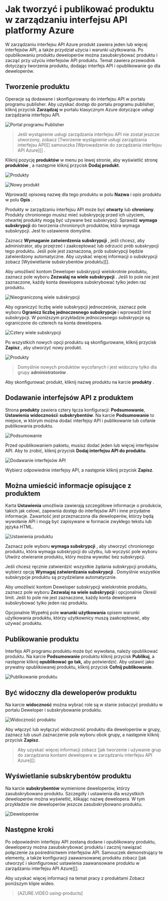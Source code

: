 <properties 
    pageTitle="Jak można tworzyć i publikować produktu w zarządzaniu interfejsu API platformy Azure" 
    description="Dowiedz się, jak tworzyć i publikować produkty w zarządzaniu interfejsu API Azure." 
    services="api-management" 
    documentationCenter="" 
    authors="steved0x" 
    manager="erikre" 
    editor=""/>

<tags 
    ms.service="api-management" 
    ms.workload="mobile" 
    ms.tgt_pltfrm="na" 
    ms.devlang="na" 
    ms.topic="article" 
    ms.date="10/25/2016" 
    ms.author="sdanie"/>

# <a name="how-to-create-and-publish-a-product-in-azure-api-management"></a>Jak tworzyć i publikować produktu w zarządzaniu interfejsu API platformy Azure

W zarządzaniu interfejsu API Azure produkt zawiera jeden lub więcej interfejsów API, a także przydział użycia i warunki użytkowania. Po opublikowaniu produktu deweloperów można zasubskrybować produktu i zacząć przy użyciu interfejsów API produktu. Temat zawiera przewodnik dotyczący tworzenia produktu, dodając interfejs API i opublikowanie go dla deweloperów.

## <a name="create-product"> </a>Tworzenie produktu

Operacje są dodawane i skonfigurowany do interfejsu API w portalu programu publisher. Aby uzyskać dostęp do portalu programu publisher, kliknij przycisk **Zarządzaj** w portalu klasycznym Azure dotyczące usługi zarządzania interfejsu API.

![Portal programu Publisher][api-management-management-console]

>Jeśli wystąpienie usługi zarządzania interfejsu API nie został jeszcze utworzony, zobacz [Tworzenie wystąpienie usługi zarządzania interfejsu API][] samouczka [Wprowadzenie do zarządzania interfejsu API Azure][] .

Kliknij pozycję **produktów** w menu po lewej stronie, aby wyświetlić stronę **produktów** , a następnie kliknij przycisk **Dodaj produkt**.

![Produkty][api-management-products]

![Nowy produkt][api-management-add-new-product]

Wprowadź opisową nazwę dla tego produktu w polu **Nazwa** i opis produktu w polu **Opis** .

Produkty w zarządzaniu interfejsu API może być **otwarty** lub **chroniony**. Produkty chronionego musisz mieć subskrypcję przed ich użyciem, otwartej produkty mogą być używane bez subskrypcji. Sprawdź **wymaga subskrypcji** do tworzenia chronionych produktów, która wymaga subskrypcji. Jest to ustawienie domyślne.

Zaznacz **Wymaganie zatwierdzenia subskrypcji** , jeśli chcesz, aby administrator, aby przejrzeć i zaakceptować lub odrzucić prób subskrypcji tego produktu. Jeśli pole jest zaznaczona, prób subskrypcji będzie zatwierdzony automatyczne. Aby uzyskać więcej informacji o subskrypcji zobacz [Wyświetlanie subskrybentów produktu][].

Aby umożliwić kontom Deweloper subskrypcji wielokrotnie produktu, zaznacz pole wyboru **Zezwalaj na wiele subskrypcji** . Jeśli to pole nie jest zaznaczone, każdy konta dewelopera subskrybować tylko jeden raz produktu.

![Nieograniczoną wiele subskrypcji][api-management-unlimited-multiple-subscriptions]

Aby ograniczyć liczbę wiele subskrypcji jednocześnie, zaznacz pole wyboru **Ogranicz liczbę jednoczesnego subskrypcje** i wprowadź limit subskrypcji. W poniższym przykładzie jednoczesnego subskrypcje są ograniczone do czterech na konta dewelopera.

![Cztery wiele subskrypcji][api-management-four-multiple-subscriptions]

Po wszystkich nowych opcji produktu są skonfigurowane, kliknij przycisk **Zapisz** , aby utworzyć nowy produkt.

![Produkty][api-management-products-page]

>Domyślnie nowych produktów wycofanych i jest widoczny tylko dla grupy **administratorów** .

Aby skonfigurować produkt, kliknij nazwę produktu na karcie **produkty** .

## <a name="add-apis"> </a>Dodawanie interfejsów API z produktem

Strona **produkty** zawiera cztery łącza konfiguracji: **Podsumowanie**, **Ustawienia** **widoczności**i **subskrybentów**. Na karcie **Podsumowanie** to miejsce, w którym można dodać interfejsy API i publikowanie lub cofanie publikowania produktu.

![Podsumowanie][api-management-new-product-summary]

Przed opublikowaniem pakietu, musisz dodać jeden lub więcej interfejsów API. Aby to zrobić, kliknij przycisk **Dodaj interfejsu API do produktu**.

![Dodawanie interfejsów API][api-management-add-apis-to-product]

Wybierz odpowiednie interfejsy API, a następnie kliknij przycisk **Zapisz**.

## <a name="add-description"> </a>Można umieścić informacje opisujące z produktem

Karta **Ustawienia** umożliwia zawierają szczegółowe informacje o produkcie, takich jak celowi, zapewnia dostęp do interfejsów API i inne przydatne informacje. Zawartość jest przeznaczona dla deweloperów, którzy będą wywołanie API i mogą być zapisywane w formacie zwykłego tekstu lub języka HTML.

![Ustawienia produktu][api-management-product-settings]

Zaznacz pole wyboru **wymaga subskrypcji** , aby utworzyć chronionego produktu, która wymaga subskrypcji do użytku, lub wyczyść pole wyboru Utwórz otwieranie produktu, który można wywołać bez subskrypcji.

Jeśli chcesz ręcznie zatwierdzić wszystkie żądania subskrypcji produktu, wybierz opcję **Wymagaj zatwierdzania subskrypcji** . Domyślnie wszystkie subskrypcje produktu są przydzielane automatycznie.

Aby umożliwić kontom Deweloper subskrypcji wielokrotnie produktu, zaznacz pole wyboru **Zezwalaj na wiele subskrypcji** i opcjonalnie Określ limit. Jeśli to pole nie jest zaznaczone, każdy konta dewelopera subskrybować tylko jeden raz produktu.

Opcjonalnie Wypełnij pole **warunki użytkowania** opisem warunki użytkowania produktu, którzy użytkownicy muszą zaakceptować, aby używać produktu.

## <a name="publish-product"> </a>Publikowanie produktu

Interfejs API programu produktu może być wywołana, należy opublikować produktu. Na karcie **Podsumowanie** produktu kliknij przycisk **Publikuj**, a następnie kliknij **opublikować go tak,** aby potwierdzić. Aby ustawić jako prywatny opublikowanej produktu, kliknij przycisk **Cofnij publikowanie**.

![Publikowanie produktu][api-management-publish-product]

## <a name="make-visible"> </a>Być widoczny dla deweloperów produktu

Na karcie **widoczność** można wybrać role są w stanie zobaczyć produktu w portalu Deweloper i subskrybowanie produktu.

![Widoczność produktu][api-management-product-visiblity]

Aby włączyć lub wyłączyć widoczność produktu dla deweloperów w grupy, zaznacz lub usuń zaznaczenie pola wyboru obok grupy, a następnie kliknij przycisk **Zapisz**.

>Aby uzyskać więcej informacji zobacz [jak tworzenie i używanie grup do zarządzania kontami dewelopera w zarządzaniu interfejsu API Azure][].

## <a name="view-subscribers"> </a>Wyświetlanie subskrybentów produktu

Na karcie **subskrybentów** wymienione deweloperów, którzy zasubskrybowano produktu. Szczegóły i ustawienia dla wszystkich deweloperów można wyświetlić, klikając nazwę dewelopera. W tym przykładzie nie deweloperów jeszcze zasubskrybowano produktu.

![Deweloperów][api-management-developer-list]

## <a name="next-steps"> </a>Następne kroki

Po odpowiednim interfejsy API zostaną dodane i opublikowany produktu, deweloperzy można zasubskrybować produktu i zacznij nawiązać połączenie za pośrednictwem interfejsów API. Samouczek demonstrujący te elementy, a także konfiguracji zaawansowanej produktu zobacz [jak utworzyć i skonfigurować ustawienia zaawansowane produktu w zarządzaniu interfejsu API Azure][].

Aby uzyskać więcej informacji na temat pracy z produktami Zobacz poniższym klipie wideo.

> [AZURE.VIDEO using-products]

[Create a product]: #create-product
[Add APIs to a product]: #add-apis
[Add descriptive information to a product]: #add-description
[Publish a product]: #publish-product
[Make a product visible to developers]: #make-visible
[Widok subskrybentów produktu]: #view-subscribers
[Next steps]: #next-steps

[api-management-management-console]: ./media/api-management-howto-add-products/api-management-management-console.png
[api-management-add-product]: ./media/api-management-howto-add-products/api-management-add-product.png
[api-management-add-new-product]: ./media/api-management-howto-add-products/api-management-add-new-product.png
[api-management-unlimited-multiple-subscriptions]: ./media/api-management-howto-add-products/api-management-unlimited-multiple-subscriptions.png
[api-management-four-multiple-subscriptions]: ./media/api-management-howto-add-products/api-management-four-multiple-subscriptions.png
[api-management-products-page]: ./media/api-management-howto-add-products/api-management-products-page.png
[api-management-new-product-summary]: ./media/api-management-howto-add-products/api-management-new-product-summary.png
[api-management-add-apis-to-product]: ./media/api-management-howto-add-products/api-management-add-apis-to-product.png
[api-management-product-settings]: ./media/api-management-howto-add-products/api-management-product-settings.png
[api-management-publish-product]: ./media/api-management-howto-add-products/api-management-publish-product.png
[api-management-product-visiblity]: ./media/api-management-howto-add-products/api-management-product-visibility.png
[api-management-developer-list]: ./media/api-management-howto-add-products/api-management-developer-list.png



[api-management-products]: ./media/api-management-howto-add-products/api-management-products.png
[api-management-]: ./media/api-management-howto-add-products/
[api-management-]: ./media/api-management-howto-add-products/


[How to add operations to an API]: api-management-howto-add-operations.md
[How to create and publish a product]: api-management-howto-add-products.md
[Wprowadzenie do zarządzania interfejsu API platformy Azure]: api-management-get-started.md
[Tworzenie wystąpienia usługi zarządzania interfejsu API]: api-management-get-started.md#create-service-instance
[Next steps]: #next-steps
[Jak utworzyć i używanie grup do zarządzania kontami Deweloper w zarządzaniu interfejsu API platformy Azure]: api-management-howto-create-groups.md
[Jak utworzyć i skonfigurować ustawienia zaawansowane produktu w zarządzaniu interfejsu API platformy Azure]: api-management-howto-product-with-rules.md 